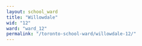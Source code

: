 ```yaml
---
layout: school_ward
title: "Willowdale"
wid: "12"
ward: "ward_12"
permalink: "/toronto-school-ward/willowdale-12/"
---
```


